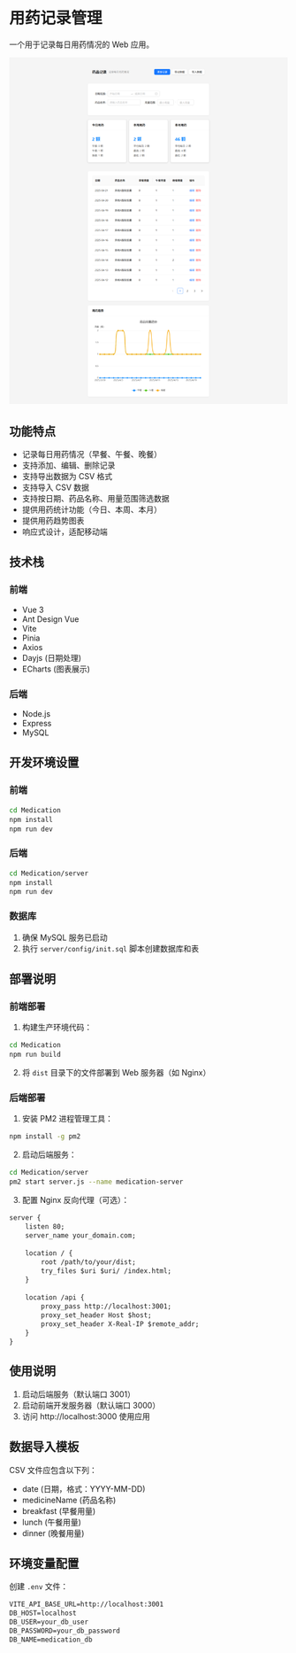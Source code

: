 # 用药记录管理

一个用于记录每日用药情况的 Web 应用。

![这是图片](Scan.png "Scan")

## 功能特点

- 记录每日用药情况（早餐、午餐、晚餐）
- 支持添加、编辑、删除记录
- 支持导出数据为 CSV 格式
- 支持导入 CSV 数据
- 支持按日期、药品名称、用量范围筛选数据
- 提供用药统计功能（今日、本周、本月）
- 提供用药趋势图表
- 响应式设计，适配移动端

## 技术栈

### 前端
- Vue 3
- Ant Design Vue
- Vite
- Pinia
- Axios
- Dayjs (日期处理)
- ECharts (图表展示)

### 后端
- Node.js
- Express
- MySQL

## 开发环境设置

### 前端
```bash
cd Medication
npm install
npm run dev
```

### 后端
```bash
cd Medication/server
npm install
npm run dev
```

### 数据库
1. 确保 MySQL 服务已启动
2. 执行 `server/config/init.sql` 脚本创建数据库和表

## 部署说明

### 前端部署
1. 构建生产环境代码：
```bash
cd Medication
npm run build
```

2. 将 `dist` 目录下的文件部署到 Web 服务器（如 Nginx）

### 后端部署
1. 安装 PM2 进程管理工具：
```bash
npm install -g pm2
```

2. 启动后端服务：
```bash
cd Medication/server
pm2 start server.js --name medication-server
```

3. 配置 Nginx 反向代理（可选）：
```nginx
server {
    listen 80;
    server_name your_domain.com;

    location / {
        root /path/to/your/dist;
        try_files $uri $uri/ /index.html;
    }

    location /api {
        proxy_pass http://localhost:3001;
        proxy_set_header Host $host;
        proxy_set_header X-Real-IP $remote_addr;
    }
}
```

## 使用说明

1. 启动后端服务（默认端口 3001）
2. 启动前端开发服务器（默认端口 3000）
3. 访问 http://localhost:3000 使用应用

## 数据导入模板

CSV 文件应包含以下列：
- date (日期，格式：YYYY-MM-DD)
- medicineName (药品名称)
- breakfast (早餐用量)
- lunch (午餐用量)
- dinner (晚餐用量)

## 环境变量配置

创建 `.env` 文件：
```
VITE_API_BASE_URL=http://localhost:3001
DB_HOST=localhost
DB_USER=your_db_user
DB_PASSWORD=your_db_password
DB_NAME=medication_db
```
